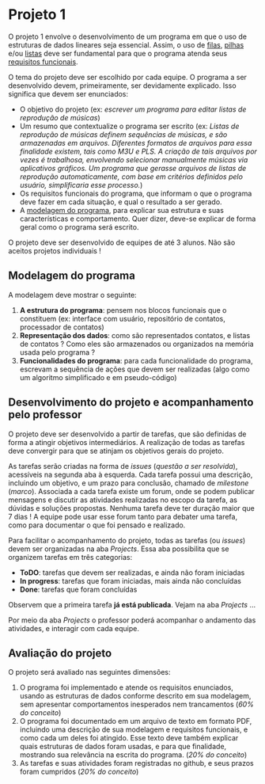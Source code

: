 # Projeto 1

O projeto 1 envolve o desenvolvimento de um programa em que o uso de estruturas de dados lineares seja essencial. Assim, o uso de [filas](https://wiki.sj.ifsc.edu.br/index.php/PRG29003:_Introdução_a_Filas), [pilhas](https://wiki.sj.ifsc.edu.br/index.php/PRG29003:_Introdu%C3%A7%C3%A3o_a_Pilhas) e/ou [listas](https://wiki.sj.ifsc.edu.br/index.php/PRG29003:_Introdu%C3%A7%C3%A3o_a_Listas) deve ser fundamental para que o programa atenda seus [requisitos funcionais](https://homepages.dcc.ufmg.br/~figueiredo/disciplinas/aulas/req-funcional-rnf_v01.pdf). 

O tema do projeto deve ser escolhido por cada equipe. O programa a ser desenvolvido devem, primeiramente, ser devidamente explicado. Isso significa que devem ser enunciados:
* O objetivo do projeto (ex: *escrever um programa para editar listas de reprodução de músicas*)
* Um resumo que contextualize o programa ser escrito (ex: *Listas de reprodução de músicas definem sequências de músicas, e são armazenadas em arquivos. Diferentes formatos de arquivos para essa finalidade existem, tais como M3U e PLS. A criação de tais arquivos por vezes é trabalhosa, envolvendo selecionar manualmente músicas via aplicativos gráficos. Um programa que gerasse arquivos de listas de reprodução automaticamente, com base em critérios definidos pelo usuário, simplificaria esse processo.*)
* Os requisitos funcionais do programa, que informam o que o programa deve fazer em cada situação, e qual o resultado a ser gerado.
* A [modelagem do programa](https://pt.wikipedia.org/wiki/Modelagem_de_software), para explicar sua estrutura e suas características e comportamento. Quer dizer, deve-se explicar de forma geral como o programa será escrito.

O projeto deve ser desenvolvido de equipes de até 3 alunos. Não são aceitos projetos individuais ! 

## Modelagem do programa

A modelagem deve mostrar o seguinte:
1. **A estrutura do programa**: pensem nos blocos funcionais que o constituem (ex: interface com usuário, repositório de contatos, processador de contatos)
2. **Representação dos dados**: como são representados contatos, e listas de contatos ? Como eles são armazenados ou organizados na memória usada pelo programa ?
3. **Funcionalidades do programa**: para cada funcionalidade do programa, escrevam a sequência de ações que devem ser realizadas (algo como um algoritmo simplificado e em pseudo-código)

## Desenvolvimento do projeto e acompanhamento pelo professor

O projeto deve ser desenvolvido a partir de tarefas, que são definidas de forma a atingir objetivos intermediários. A realização de todas as tarefas deve convergir para que se atinjam os objetivos gerais do projeto. 

As tarefas serão criadas na forma de *issues* (*questão a ser resolvida*), acessíveis na segunda aba à esquerda. Cada tarefa possui uma descrição, incluindo um objetivo, e um prazo para conclusão, chamado de *milestone* (*marco*). Associada a cada tarefa existe um forum, onde se podem publicar mensagens e discutir as atividades realizadas no escopo da tarefa, as dúvidas e soluções propostas. Nenhuma tarefa deve ter duração maior que 7 dias ! A equipe pode usar esse forum tanto para debater uma tarefa, como para documentar o que foi pensado e realizado.

Para facilitar o acompanhamento do projeto, todas as tarefas (ou *issues*) devem ser organizadas na aba *Projects*. Essa aba possibilita que se organizem tarefas em três categorias:
* **ToDO**: tarefas que devem ser realizadas, e ainda não foram iniciadas
* **In progress**: tarefas que foram iniciadas, mais ainda não concluídas
* **Done**: tarefas que foram concluídas

Observem que a primeira tarefa **já está publicada**. Vejam na aba *Projects* ...

Por meio da aba *Projects* o professor poderá acompanhar o andamento das atividades, e interagir com cada equipe.

## Avaliação do projeto

O projeto será avaliado nas seguintes dimensões:
1. O programa foi implementado e atende os requisitos enunciados, usando as estruturas de dados conforme descrito em sua modelagem, sem apresentar comportamentos inesperados nem trancamentos (*60% do conceito*)
1. O programa foi documentado em um arquivo de texto em formato PDF, incluindo uma descrição de sua modelagem e requisitos funcionais, e como cada um deles foi atingido. Esse texto deve também explicar quais estruturas de dados foram usadas, e para que finalidade, mostrando sua relevância na escrita do programa. (*20% do conceito*)
1. As tarefas e suas atividades foram registradas no github, e seus prazos foram cumpridos (*20% do conceito*)
